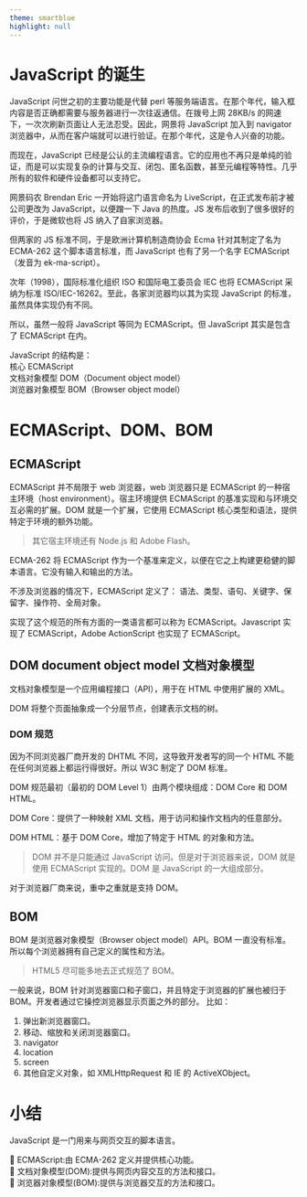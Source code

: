 ```yaml
---
theme: smartblue
highlight: null
---
```


# JavaScript 的诞生

JavaScript 问世之初的主要功能是代替 perl 等服务端语言。在那个年代，输入框内容是否正确都需要与服务器进行一次往返通信。在拨号上网 28KB/s 的网速下，一次次刷新页面让人无法忍受。因此，网景将 JavaScript 加入到 navigator 浏览器中，从而在客户端就可以进行验证。在那个年代，这是令人兴奋的功能。

而现在，JavaScript 已经是公认的主流编程语言。它的应用也不再只是单纯的验证，而是可以实现复杂的计算与交互、闭包、匿名函数，甚至元编程等特性。几乎所有的软件和硬件设备都可以支持它。

网景码农 Brendan Eric 一开始将这门语言命名为 LiveScript，在正式发布前才被公司更改为 JavaScript，以便蹭一下 Java 的热度。JS 发布后收到了很多很好的评价，于是微软也将 JS 纳入了自家浏览器。

但两家的 JS 标准不同，于是欧洲计算机制造商协会 Ecma 针对其制定了名为 ECMA-262 这个脚本语言标准，而 JavaScript 也有了另一个名字 ECMAScript（发音为 ek-ma-script）。

次年（1998），国际标准化组织 ISO 和国际电工委员会 IEC 也将 ECMAScript 采纳为标准 ISO/IEC-16262。至此，各家浏览器均以其为实现 JavaScript 的标准，虽然具体实现仍有不同。

所以，虽然一般将 JavaScript 等同为 ECMAScript。但 JavaScript 其实是包含了 ECMAScript 在内。

JavaScript 的结构是：</br>
核心 ECMAScript</br>
文档对象模型 DOM（Document object model）</br>
浏览器对象模型 BOM（Browser object model）

# ECMAScript、DOM、BOM

## ECMAScript

ECMAScript 并不局限于 web 浏览器，web 浏览器只是 ECMAScript 的一种宿主环境（host environment）。宿主环境提供 ECMAScript 的基准实现和与环境交互必需的扩展。DOM 就是一个扩展，它使用 ECMAScript 核心类型和语法，提供特定于环境的额外功能。

> 其它宿主环境还有 Node.js 和 Adobe Flash。

ECMA-262 将 ECMAScript 作为一个基准来定义，以便在它之上构建更稳健的脚本语言。它没有输入和输出的方法。

不涉及浏览器的情况下，ECMAScript 定义了：
语法、类型、语句、关键字、保留字、操作符、全局对象。

实现了这个规范的所有方面的一类语言都可以称为 ECMAScript。Javascript 实现了 ECMAScript，Adobe ActionScript 也实现了 ECMAScript。

## DOM document object model 文档对象模型

文档对象模型是一个应用编程接口（API），用于在 HTML 中使用扩展的 XML。

DOM 将整个页面抽象成一个分层节点，创建表示文档的树。

### DOM 规范

因为不同浏览器厂商开发的 DHTML 不同，这导致开发者写的同一个 HTML 不能在任何浏览器上都运行得很好。所以 W3C 制定了 DOM 标准。

DOM 规范最初（最初的 DOM Level 1）由两个模块组成：DOM Core 和 DOM HTML。

DOM Core：提供了一种映射 XML 文档，用于访问和操作文档内的任意部分。

DOM HTML：基于 DOM Core，增加了特定于 HTML 的对象和方法。

> DOM 并不是只能通过 JavaScript 访问。但是对于浏览器来说，DOM 就是使用 ECMAScript 实现的。DOM 是 JavaScript 的一大组成部分。

对于浏览器厂商来说，重中之重就是支持 DOM。

## BOM

BOM 是浏览器对象模型（Browser object model）API。BOM 一直没有标准。所以每个浏览器拥有自己定义的属性和方法。

> HTML5 尽可能多地去正式规范了 BOM。

一般来说，BOM 针对浏览器窗口和子窗口，并且特定于浏览器的扩展也被归于 BOM。开发者通过它操控浏览器显示页面之外的部分。
比如：

1. 弹出新浏览器窗口。
2. 移动、缩放和关闭浏览器窗口。
3. navigator
4. location
5. screen
6. 其他自定义对象，如 XMLHttpRequest 和 IE 的 ActiveXObject。

# 小结

JavaScript 是一门用来与网页交互的脚本语言。

 ECMAScript:由 ECMA-262 定义并提供核心功能。</br>
 文档对象模型(DOM):提供与网页内容交互的方法和接口。</br>
 浏览器对象模型(BOM):提供与浏览器交互的方法和接口。
